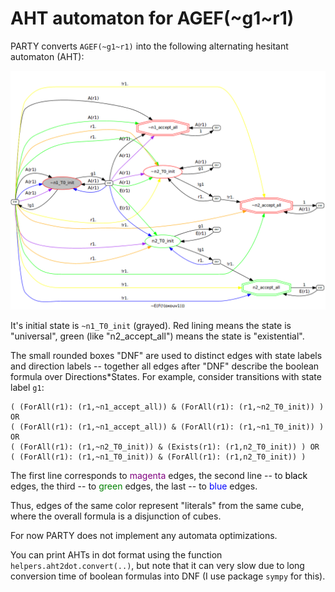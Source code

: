 # AHT automaton for AGEF(~g1~r1)

PARTY converts `AGEF(~g1~r1)` into the following alternating hesitant automaton (AHT):

  ![](AGEFng1nr1.png)

It's initial state is `~n1_T0_init` (grayed).
Red lining means the state is "universal",
green (like "n2_accept_all") means the state is "existential".

The small rounded boxes "DNF" are used to distinct
edges with state labels and direction labels
-- together all edges after "DNF" describe the boolean formula
over Directions*States.
For example, consider transitions with state label `g1`:

```
( (ForAll(r1): (r1,~n1_accept_all)) & (ForAll(r1): (r1,~n2_T0_init)) ) OR
( (ForAll(r1): (r1,~n1_accept_all)) & (ForAll(r1): (r1,~n1_T0_init)) ) OR
( (ForAll(r1): (r1,~n2_T0_init)) & (Exists(r1): (r1,n2_T0_init)) ) OR
( (ForAll(r1): (r1,~n1_T0_init)) & (ForAll(r1): (r1,n2_T0_init)) )
```

The first line corresponds to <font color="Purple">magenta</font> edges,
the second line -- to <font color="Black">black</font> edges,
the third -- to <font color="Green">green</font> edges,
the last -- to <font color="Blue">blue</font> edges.

Thus, edges of the same color represent "literals" from the same cube,
where the overall formula is a disjunction of cubes.

For now PARTY does not implement any automata optimizations.

You can print AHTs in dot format using the function `helpers.aht2dot.convert(..)`,
but note that it can very slow due to long conversion time of boolean formulas into DNF (I use package `sympy` for this).
